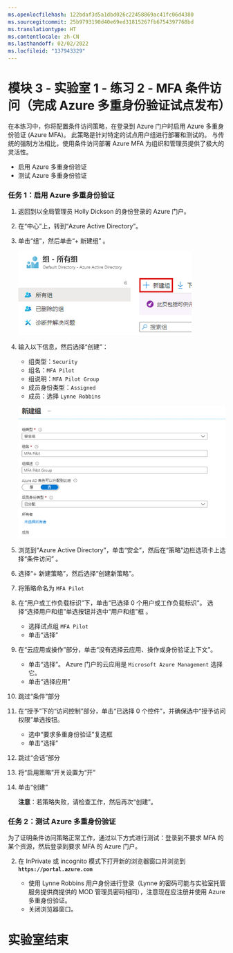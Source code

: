 ```yaml
---
ms.openlocfilehash: 122bdaf3d5a1dbd026c22458869ac41fc06d4380
ms.sourcegitcommit: 25b9793190d40e69ed31815267fb6754397768bd
ms.translationtype: HT
ms.contentlocale: zh-CN
ms.lasthandoff: 02/02/2022
ms.locfileid: "137943329"
---
```

# <a name="module-3---lab-1---exercise-2----mfa-conditional-access-complete-an-azure-multi-factor-authentication-pilot-roll-out"></a>模块 3 - 实验室 1 - 练习 2 - MFA 条件访问（完成 Azure 多重身份验证试点发布）


在本练习中，你将配置条件访问策略，在登录到 Azure 门户时启用 Azure 多重身份验证 (Azure MFA)。 此策略是针对特定的试点用户组进行部署和测试的。 与传统的强制方法相比，使用条件访问部署 Azure MFA 为组织和管理员提供了极大的灵活性。

- 启用 Azure 多重身份验证
- 测试 Azure 多重身份验证


### <a name="task-1-enable-azure-multi-factor-authentication"></a>任务 1：启用 Azure 多重身份验证

1.  返回到以全局管理员 Holly Dickson 的身份登录的 Azure 门户。

1.  在“中心”上，转到“Azure Active Directory”。

1.  单击“组”，然后单击“+ 新建组” 。

     ![屏幕快照](../Media/cb9c5324-cbb6-476e-9c7d-1920de301d40.png)

1.  输入以下信息，然后选择“创建”：

      * 组类型：`Security`
      * 组名：`MFA Pilot`
      * 组说明：`MFA Pilot Group`
      * 成员身份类型：`Assigned`
      * 成员：选择 `Lynne Robbins`
  
  
      ![屏幕快照](../Media/5457b62d-dc78-4043-bd72-3d7901bbcd71.png)
  
2.  浏览到“Azure Active Directory”，单击“安全”，然后在“策略”边栏选项卡上选择“条件访问”   。


3.  选择“+ 新建策略”，然后选择“创建新策略”。 


4.  将策略命名为 `MFA Pilot`
5.  在“用户或工作负载标识”下，单击“已选择 0 个用户或工作负载标识”。  选择“选择用户和组”单选按钮并选中“用户和组”框 。
    * 选择试点组 `MFA Pilot`
    * 单击“选择”

6.  在“云应用或操作”部分，单击“没有选择云应用、操作或身份验证上下文”。 
    * 单击“选择”。 Azure 门户的云应用是 `Microsoft Azure Management` 选择它。
    * 单击“选择应用”

7.  跳过“条件”部分
8.  在“授予”下的“访问控制”部分，单击“已选择 0 个控件”，并确保选中“授予访问权限”单选按钮。   
    * 选中“要求多重身份验证”复选框
    * 单击“选择”

9.  跳过“会话”部分
10. 将“启用策略”开关设置为“开”
11. 单击“创建” 

    **注意**：若策略失败，请检查工作，然后再次“创建”。 

### <a name="task-2-test-azure-multi-factor-authentication"></a>任务 2：测试 Azure 多重身份验证


为了证明条件访问策略正常工作，通过以下方式进行测试：登录到不要求 MFA 的某个资源，然后登录到要求 MFA 的 Azure 门户。


2.  在 InPrivate 或 incognito 模式下打开新的浏览器窗口并浏览到 **`https://portal.azure.com`**

       * 使用 Lynne Robbins 用户身份进行登录（Lynne 的密码可能与实验室托管服务提供商提供的 MOD 管理员密码相同），注意现在应注册并使用 Azure 多重身份验证。
       * 关闭浏览器窗口。



# <a name="end-of-lab"></a>实验室结束
